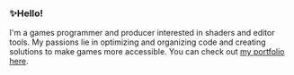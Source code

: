 ### ✨Hello!

I'm a games programmer and producer interested in shaders and editor tools. My passions lie in optimizing and organizing code and creating solutions to make games more accessible.
You can check out [my portfolio here](https://sites.google.com/view/supriseorb/games).

<!--
**SupriseOrb/SupriseOrb** is a ✨ _special_ ✨ repository because its `README.md` (this file) appears on your GitHub profile.

Here are some ideas to get you started:

- 🔭 I’m currently working on ...
- 🌱 I’m currently learning ...
- 👯 I’m looking to collaborate on ...
- 🤔 I’m looking for help with ...
- 💬 Ask me about ...
- 📫 How to reach me: ...
- 😄 Pronouns: ...
- ⚡ Fun fact: ...
-->
